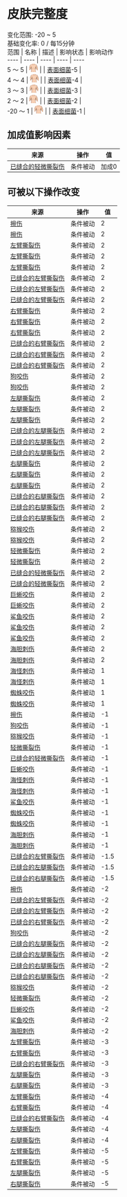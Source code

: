 # 皮肤完整度  
变化范围: -20 ~ 5  
基础变化率: 0 / 每15分钟  
范围  |  名称  |  描述  |  影响状态  |  影响动作  
----  |  ----  |  ----  |  ----  |  ----  
5 ～ 5  |  <img decoding="async" src="Sprite/WeightNormal.png" style="width:20px;">  |    |  [表面细菌](BacteriaSurface.md)-5  |    
4 ～ 4  |  <img decoding="async" src="Sprite/WeightNormal.png" style="width:20px;">  |    |  [表面细菌](BacteriaSurface.md)-4  |    
3 ～ 3  |  <img decoding="async" src="Sprite/WeightNormal.png" style="width:20px;">  |    |  [表面细菌](BacteriaSurface.md)-3  |    
2 ～ 2  |  <img decoding="async" src="Sprite/WeightNormal.png" style="width:20px;">  |    |  [表面细菌](BacteriaSurface.md)-2  |    
-20 ～ 1  |  <img decoding="async" src="Sprite/WeightNormal.png" style="width:20px;">  |    |  [表面细菌](BacteriaSurface.md)-1  |    
## 加成值影响因素  
来源  |  操作  |  值  
----  |  ----  |  ----  
[已缝合的轻微撕裂伤](W_MinorLacerationStitched.md)  |  条件被动  |  加成0  
## 可被以下操作改变  
来源  |  操作  |  值  
----  |  ----  |  ----  
[擦伤](W_Abrasion.md)  |  条件被动  |  2  
[擦伤](W_Abrasion.md)  |  条件被动  |  2  
[左臂撕裂伤](W_ArmLacerationL.md)  |  条件被动  |  2  
[左臂撕裂伤](W_ArmLacerationL.md)  |  条件被动  |  2  
[左臂撕裂伤](W_ArmLacerationL.md)  |  条件被动  |  2  
[已缝合的左臂撕裂伤](W_ArmLacerationLStitched.md)  |  条件被动  |  2  
[已缝合的左臂撕裂伤](W_ArmLacerationLStitched.md)  |  条件被动  |  2  
[已缝合的左臂撕裂伤](W_ArmLacerationLStitched.md)  |  条件被动  |  2  
[右臂撕裂伤](W_ArmLacerationR.md)  |  条件被动  |  2  
[右臂撕裂伤](W_ArmLacerationR.md)  |  条件被动  |  2  
[右臂撕裂伤](W_ArmLacerationR.md)  |  条件被动  |  2  
[已缝合的右臂撕裂伤](W_ArmLacerationRStitched.md)  |  条件被动  |  2  
[已缝合的右臂撕裂伤](W_ArmLacerationRStitched.md)  |  条件被动  |  2  
[已缝合的右臂撕裂伤](W_ArmLacerationRStitched.md)  |  条件被动  |  2  
[狗咬伤](W_DogBite.md)  |  条件被动  |  2  
[狗咬伤](W_DogBite.md)  |  条件被动  |  2  
[左腿撕裂伤](W_LegLacerationL.md)  |  条件被动  |  2  
[左腿撕裂伤](W_LegLacerationL.md)  |  条件被动  |  2  
[左腿撕裂伤](W_LegLacerationL.md)  |  条件被动  |  2  
[已缝合的左腿撕裂伤](W_LegLacerationLStitched.md)  |  条件被动  |  2  
[已缝合的左腿撕裂伤](W_LegLacerationLStitched.md)  |  条件被动  |  2  
[已缝合的左腿撕裂伤](W_LegLacerationLStitched.md)  |  条件被动  |  2  
[右腿撕裂伤](W_LegLacerationR.md)  |  条件被动  |  2  
[右腿撕裂伤](W_LegLacerationR.md)  |  条件被动  |  2  
[右腿撕裂伤](W_LegLacerationR.md)  |  条件被动  |  2  
[已缝合的右腿撕裂伤](W_LegLacerationRStitched.md)  |  条件被动  |  2  
[已缝合的右腿撕裂伤](W_LegLacerationRStitched.md)  |  条件被动  |  2  
[已缝合的右腿撕裂伤](W_LegLacerationRStitched.md)  |  条件被动  |  2  
[猕猴咬伤](W_MacaqueBite.md)  |  条件被动  |  2  
[猕猴咬伤](W_MacaqueBite.md)  |  条件被动  |  2  
[轻微撕裂伤](W_MinorLaceration.md)  |  条件被动  |  2  
[轻微撕裂伤](W_MinorLaceration.md)  |  条件被动  |  2  
[已缝合的轻微撕裂伤](W_MinorLacerationStitched.md)  |  条件被动  |  2  
[已缝合的轻微撕裂伤](W_MinorLacerationStitched.md)  |  条件被动  |  2  
[巨蜥咬伤](W_MonitorBite.md)  |  条件被动  |  2  
[巨蜥咬伤](W_MonitorBite.md)  |  条件被动  |  2  
[鲨鱼咬伤](W_SharkBite.md)  |  条件被动  |  2  
[鲨鱼咬伤](W_SharkBite.md)  |  条件被动  |  2  
[鲨鱼咬伤](W_SharkBite.md)  |  条件被动  |  2  
[海胆刺伤](W_UrchinWound.md)  |  条件被动  |  2  
[海胆刺伤](W_UrchinWound.md)  |  条件被动  |  2  
[海怪刺伤](W_SeahoundSting.md)  |  条件被动  |  1  
[海怪刺伤](W_SeahoundSting.md)  |  条件被动  |  1  
[蜘蛛咬伤](W_SpiderBite.md)  |  条件被动  |  1  
[蜘蛛咬伤](W_SpiderBite.md)  |  条件被动  |  1  
[擦伤](W_Abrasion.md)  |  条件被动  |  -1  
[狗咬伤](W_DogBite.md)  |  条件被动  |  -1  
[猕猴咬伤](W_MacaqueBite.md)  |  条件被动  |  -1  
[轻微撕裂伤](W_MinorLaceration.md)  |  条件被动  |  -1  
[已缝合的轻微撕裂伤](W_MinorLacerationStitched.md)  |  条件被动  |  -1  
[巨蜥咬伤](W_MonitorBite.md)  |  条件被动  |  -1  
[海怪刺伤](W_SeahoundSting.md)  |  条件被动  |  -1  
[海怪刺伤](W_SeahoundSting.md)  |  条件被动  |  -1  
[鲨鱼咬伤](W_SharkBite.md)  |  条件被动  |  -1  
[蜘蛛咬伤](W_SpiderBite.md)  |  条件被动  |  -1  
[蜘蛛咬伤](W_SpiderBite.md)  |  条件被动  |  -1  
[海胆刺伤](W_UrchinWound.md)  |  条件被动  |  -1  
[海胆刺伤](W_UrchinWoundSpines.md)  |  条件被动  |  -1  
[已缝合的左臂撕裂伤](W_ArmLacerationLStitched.md)  |  条件被动  |  -1.5  
[已缝合的左腿撕裂伤](W_LegLacerationLStitched.md)  |  条件被动  |  -1.5  
[已缝合的右腿撕裂伤](W_LegLacerationRStitched.md)  |  条件被动  |  -1.5  
[擦伤](W_Abrasion.md)  |  条件被动  |  -2  
[已缝合的左臂撕裂伤](W_ArmLacerationLStitched.md)  |  条件被动  |  -2  
[已缝合的左臂撕裂伤](W_ArmLacerationLStitched.md)  |  条件被动  |  -2  
[已缝合的右臂撕裂伤](W_ArmLacerationRStitched.md)  |  条件被动  |  -2  
[狗咬伤](W_DogBite.md)  |  条件被动  |  -2  
[已缝合的左腿撕裂伤](W_LegLacerationLStitched.md)  |  条件被动  |  -2  
[已缝合的左腿撕裂伤](W_LegLacerationLStitched.md)  |  条件被动  |  -2  
[已缝合的右腿撕裂伤](W_LegLacerationRStitched.md)  |  条件被动  |  -2  
[已缝合的右腿撕裂伤](W_LegLacerationRStitched.md)  |  条件被动  |  -2  
[猕猴咬伤](W_MacaqueBite.md)  |  条件被动  |  -2  
[轻微撕裂伤](W_MinorLaceration.md)  |  条件被动  |  -2  
[巨蜥咬伤](W_MonitorBite.md)  |  条件被动  |  -2  
[鲨鱼咬伤](W_SharkBite.md)  |  条件被动  |  -2  
[海胆刺伤](W_UrchinWound.md)  |  条件被动  |  -2  
[左臂撕裂伤](W_ArmLacerationL.md)  |  条件被动  |  -3  
[右臂撕裂伤](W_ArmLacerationR.md)  |  条件被动  |  -3  
[已缝合的右臂撕裂伤](W_ArmLacerationRStitched.md)  |  条件被动  |  -3  
[左腿撕裂伤](W_LegLacerationL.md)  |  条件被动  |  -3  
[右腿撕裂伤](W_LegLacerationR.md)  |  条件被动  |  -3  
[左臂撕裂伤](W_ArmLacerationL.md)  |  条件被动  |  -4  
[右臂撕裂伤](W_ArmLacerationR.md)  |  条件被动  |  -4  
[已缝合的右臂撕裂伤](W_ArmLacerationRStitched.md)  |  条件被动  |  -4  
[左腿撕裂伤](W_LegLacerationL.md)  |  条件被动  |  -4  
[右腿撕裂伤](W_LegLacerationR.md)  |  条件被动  |  -4  
[左臂撕裂伤](W_ArmLacerationL.md)  |  条件被动  |  -5  
[右臂撕裂伤](W_ArmLacerationR.md)  |  条件被动  |  -5  
[左腿撕裂伤](W_LegLacerationL.md)  |  条件被动  |  -5  
[右腿撕裂伤](W_LegLacerationR.md)  |  条件被动  |  -5  
